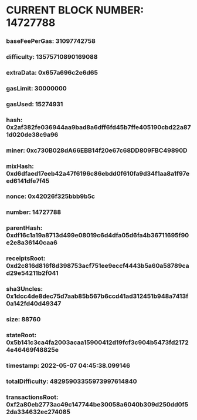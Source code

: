 # CURRENT BLOCK NUMBER: 14727788

### baseFeePerGas: 31097742758
### difficulty: 13575710890169088
### extraData: 0x657a696c2e6d65
### gasLimit: 30000000
### gasUsed: 15274931
### hash: 0x2af382fe036944aa9bad8a6dff6fd45b7ffe405190cbd22a871d020de38c9a96
### miner: 0xc730B028dA66EBB14f20e67c68DD809FBC49890D
### mixHash: 0xd6dfaed17eeb42a47f6196c86ebdd0f610fa9d34f1aa8a1f97eed6141dfe7f45
### nonce: 0x42026f325bbb9b5c
### number: 14727788
### parentHash: 0xdf16c1a19a8713d499e08019c6d4dfa05d6fa4b36711695f90e2e8a36140caa6
### receiptsRoot: 0xd2c816d816f8d398753acf751ee9eccf4443b5a60a58789cad29e54211b2f041
### sha3Uncles: 0x1dcc4de8dec75d7aab85b567b6ccd41ad312451b948a7413f0a142fd40d49347
### size: 88760
### stateRoot: 0x5b141c3ca4fa2003acaa15900412d19fcf3c904b5473fd21724e46469f48825e
### timestamp: 2022-05-07 04:45:38.099146
### totalDifficulty: 48295903355973997614840
### transactionsRoot: 0xf2a80eb2773ac49c147744be30058a6040b309d250dd0f52da334632ec274085
